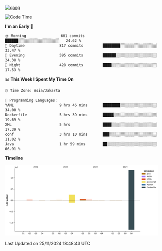 <!-- [<img src='https://dev.karakun.com/assets/posts/2018-09-16-jc-java-article/3duke_suspects.jpg' alt='java'>](https://github.com/yeahbutstill) -->
[<img src='https://asset-2.tstatic.net/tribunnewswiki/foto/bank/images/Mozart.jpg' alt='gang'>](https://github.com/yeahbutstill)

<!--START_SECTION:waka-->
![Code Time](http://img.shields.io/badge/Code%20Time-2%2C940%20hrs%2058%20mins-blue)

**I'm an Early 🐤** 

```text
🌞 Morning                601 commits         ██████░░░░░░░░░░░░░░░░░░░   24.62 % 
🌆 Daytime                817 commits         ████████░░░░░░░░░░░░░░░░░   33.47 % 
🌃 Evening                595 commits         ██████░░░░░░░░░░░░░░░░░░░   24.38 % 
🌙 Night                  428 commits         ████░░░░░░░░░░░░░░░░░░░░░   17.53 % 
```


📊 **This Week I Spent My Time On** 

```text
🕑︎ Time Zone: Asia/Jakarta

💬 Programming Languages: 
YAML                     9 hrs 46 mins       ████████░░░░░░░░░░░░░░░░░   34.00 % 
Dockerfile               5 hrs 39 mins       █████░░░░░░░░░░░░░░░░░░░░   19.69 % 
XML                      5 hrs               ████░░░░░░░░░░░░░░░░░░░░░   17.39 % 
conf                     3 hrs 10 mins       ███░░░░░░░░░░░░░░░░░░░░░░   11.02 % 
Java                     1 hr 59 mins        ██░░░░░░░░░░░░░░░░░░░░░░░   06.91 % 
```

**Timeline**

![Lines of Code chart](https://raw.githubusercontent.com/yeahbutstill/yeahbutstill/main/assets/bar_graph.png)


 Last Updated on 25/11/2024 18:48:43 UTC
<!--END_SECTION:waka-->
